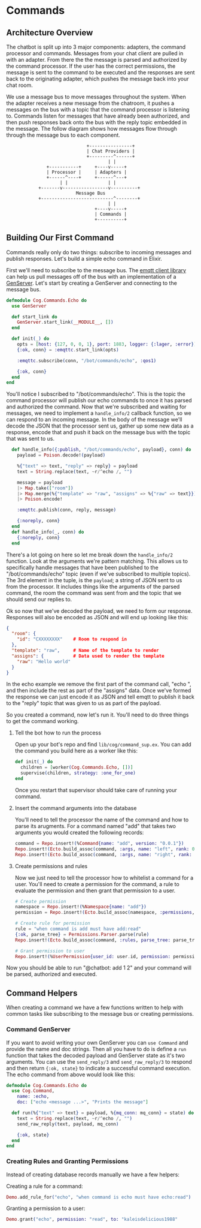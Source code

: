 # Commands

## Architecture Overview

The chatbot is split up into 3 major components: adapters, the command
processor and commands. Messages from your chat client are pulled in with an
adapter. From there the the message is parsed and authorized by the command
processor. If the user has the correct permissions, the message is sent to the
command to be executed and the responses are sent back to the originating
adapter, which pushes the message back into your chat room.

We use a message bus to move messages throughout the system. When the adapter
receives a new message from the chatroom, it pushes a messages on the bus with
a topic that the command processor is listening to. Commands listen for
messages that have already been authorized, and then push responses back onto
the bus with the reply topic embedded in the message. The follow diagram shows
how messages flow through through the message bus to each component.


                                  +----------------+
                                  | Chat Providers |
                                  +---------^------+
                                          | |
                   +-----------+     +----v-----+
                   | Processor |     | Adapters |
                   +------^----+     +------^---+
                        | |               | |
                +-------v-----------------v----------+
                              Message Bus
                +---------------------------^--------+
                                          | |
                                     +----v-----+
                                     | Commands |
                                     +----------+


## Building Our First Command


Commands really only do two things: subscribe to incoming messages and publish
responses. Let's build a simple echo command in Elixir.

First we'll need to subscribe to the message bus. The
[emqtt client library](https://github.com/emqtt/emqttc) can help us pull
messages off of the bus with an implementation of a
[GenServer](http://elixir-lang.org/docs/stable/elixir/GenServer.html). Let's
start by creating a GenServer and connecting to the message bus.

```elixir
defmodule Cog.Commands.Echo do
  use GenServer

  def start_link do
    GenServer.start_link(__MODULE__, [])
  end

  def init(_) do
    opts = [host: {127, 0, 0, 1}, port: 1883, logger: {:lager, :error}]
    {:ok, conn} = :emqttc.start_link(opts)

    :emqttc.subscribe(conn, "/bot/commands/echo", :qos1)

    {:ok, conn}
  end
end
```

You'll notice I subscribed to "/bot/commands/echo". This is the topic the
command processor will publish our echo commands to once it has parsed and
authorized the command. Now that we're subscribed and waiting for messages, we
need to implement a `handle_info/2` callback function, so we can respond to an
incoming message. In the body of the message we'll decode the JSON that the
processor sent us, gather up some new data as a response, encode that and push
it back on the message bus with the topic that was sent to us.

```elixir
  def handle_info({:publish, "/bot/commands/echo", payload}, conn) do
    payload = Poison.decode!(payload)

    %{"text" => text, "reply" => reply} = payload
    text = String.replace(text, ~r/^echo /, "")

    message = payload
    |> Map.take(["room"])
    |> Map.merge(%{"template" => "raw", "assigns" => %{"raw" => text}})
    |> Poison.encode!

    :emqttc.publish(conn, reply, message)

    {:noreply, conn}
  end
  def handle_info(_, conn) do
    {:noreply, conn}
  end
```

There's a lot going on here so let me break down the `handle_info/2`
function. Look at the arguments we're pattern matching. This allows us to
specifically handle messages that have been published to the
"/bot/commands/echo" topic (even if we've subscribed to multiple topics). The
3rd element in the tuple, is the `payload`; a string of JSON sent to us from
the processor. It includes things like the arguments of the parsed command, the
room the command was sent from and the topic that we should send our replies to.

Ok so now that we've decoded the payload, we need to form our response.
Responses will also be encoded as JSON and will end up looking like this:

```json
{
  "room": {
    "id": "CXXXXXXXX"    # Room to respond in
  },
  "template": "raw",     # Name of the template to render
  "assigns": {           # Data used to render the template
    "raw": "Hello world"
  }
}
```

In the echo example we remove the first part of the command call, "echo ", and
then include the rest as part of the "assigns" data. Once we've formed the
response we can just encode it as JSON and tell emqtt to publish it back to the
"reply" topic that was given to us as part of the payload.

So you created a command, now let's run it. You'll need to do three things to
get the command working.

1. Tell the bot how to run the process

   Open up your bot's repo and find `lib/cog/command_sup.ex`. You can
   add the command you build here as a worker like this:

   ```elixir
   def init(_) do
     children = [worker(Cog.Commands.Echo, [])]
     supervise(children, strategy: :one_for_one)
   end
   ```

   Once you restart that supervisor should take care of running your command.

2. Insert the command arguments into the database

   You'll need to tell the processor the name of the command and how to
   parse its arugments. For a command named "add" that takes two arguments
   you would created the following records:

   ```elixir
   command = Repo.insert!(%Command{name: "add", version: "0.0.1"})
   Repo.insert!(Ecto.build_assoc(command, :args, name: "left", rank: 0))
   Repo.insert!(Ecto.build_assoc(command, :args, name: "right", rank: 1))
   ```

3. Create permissions and rules

   Now we just need to tell the processor how to whitelist a command for a
   user. You'll need to create a permission for the command, a rule to evaluate
   the permission and then grant that permission to a user.

   ```elixir
   # Create permission
   namespace = Repo.insert!(%Namespace{name: "add"})
   permission = Repo.insert!(Ecto.build_assoc(namespace, :permissions, name: "read"))

   # Create rule for permission
   rule = "when command is add must have add:read"
   {:ok, parse_tree} = Permissions.Parser.parse(rule)
   Repo.insert!(Ecto.build_assoc(command, :rules, parse_tree: parse_tree))

   # Grant permission to user
   Repo.insert!(%UserPermission{user_id: user.id, permission: permission.id})
   ```

Now you should be able to run "@chatbot: add 1 2" and your command will be
parsed, authorized and executed.

## Command Helpers

When creating a command we have a few functions written to help with common
tasks like subscribing to the message bus or creating permissions.

### Command GenServer

If you want to avoid writing your own GenServer you can `use Command` and
provide the name and doc strings. Then all you have to do is define a
`run` function that takes the decoded payload and GenServer state as it's
two arguments. You can use the `send_reply/3` and `send_raw_reply/3` to
respond and then return `{:ok, state}` to indicate a successful command
execution. The echo command from above would look like this:

```elixir
defmodule Cog.Commands.Echo do
  use Cog.Command,
    name: :echo,
    doc: ["echo <message ...>", "Prints the message"]

  def run(%{"text" => text} = payload, %{mq_conn: mq_conn} = state) do
    text = String.replace(text, ~r/^echo /, "")
    send_raw_reply(text, payload, mq_conn)

    {:ok, state}
  end
end
```

### Creating Rules and Granting Permissions

Instead of creating database records manually we have a few helpers:

Creating a rule for a command:

```elixir
Demo.add_rule_for("echo", "when command is echo must have echo:read")
```

Granting a permission to a user:

```elixir
Demo.grant("echo", permission: "read", to: "kaleisdelicious1988"
```
